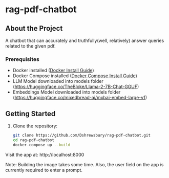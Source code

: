 # rag-pdf-chatbot


## About the Project

A chatbot that can accurately and truthfully(well, relatively) answer
queries related to the given pdf.

### Prerequisites
- Docker installed ([Docker Install Guide](https://docs.docker.com/get-docker/))
- Docker Compose installed ([Docker Compose Install Guide](https://docs.docker.com/compose/install/))
- LLM Model downloaded into models folder (https://huggingface.co/TheBloke/Llama-2-7B-Chat-GGUF)
- Embeddings Model downloaded into models folder (https://huggingface.co/mixedbread-ai/mxbai-embed-large-v1)


## Getting Started

1. Clone the repository:
   ```bash
   git clone https://github.com/Dshrewsbury/rag-pdf-chatbot.git
   cd rag-pdf-chatbot
   docker-compose up --build

 Visit the app at:  http://localhost:8000

 Note: Building the image takes some time. Also, the user field on the app is currently required to enter a prompt.
